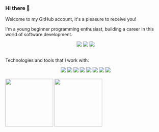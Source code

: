 ### Hi there 👋

Welcome to my GitHub account, it's a pleasure to receive you!

I'm a young beginner programming enthusiast, building a career in this world of software development. 

<div align="center">
  <a href="https://instagram.com/yvam_augusto/" target="_blank"><img src="https://img.shields.io/badge/-Instagram-%23E4405F?style=for-the-badge&logo=instagram&logoColor=white" target="_blank"></a>
  <a href="https://www.linkedin.com/in/yvam-augusto-moraes-del-canali-2a602621a/" target="_blank"><img src="https://img.shields.io/badge/-LinkedIn-%230077B5?style=for-the-badge&logo=linkedin&logoColor=white" target="_blank"></a>
  <a href = "mailto:yvamaugusto@gmail.com"><img src="https://img.shields.io/badge/-Gmail-%23333?style=for-the-badge&logo=gmail&logoColor=white" target="_blank"></a>
  <!--<a href="https://www.twitch.tv/yvam_augusto/" target="_blank"><img src="https://img.shields.io/badge/Twitch-9146FF?style=for-the-badge&logo=twitch&logoColor=white" target="_blank"></a>-->
  <br><br>
</div>

Technologies and tools that I work with:

<div align="center">
  <a href="https://github.com/YvamAugusto" target="_blank"><img src="https://img.shields.io/badge/Java-ED8B00?style=for-the-badge&logo=java&logoColor=white" target="_blank"></a>
  <a href="https://github.com/YvamAugusto" target="_blank"><img src="https://img.shields.io/badge/CSS3-1572B6?style=for-the-badge&logo=css3&logoColor=white" target="_blank"></a>
  <a href="https://github.com/YvamAugusto" target="_blank"><img src="https://img.shields.io/badge/HTML5-E34F26?style=for-the-badge&logo=html5&logoColor=white" target="_blank"></a>
  <a href="https://github.com/YvamAugusto" target="_blank"><img src="https://img.shields.io/badge/PostgreSQL-316192?style=for-the-badge&logo=postgresql&logoColor=white" target="_blank"></a>
  <!--<a href="https://github.com/YvamAugusto" target="_blank"><img src="https://img.shields.io/badge/Spring-6DB33F?style=for-the-badge&logo=spring&logoColor=white" target="_blank"></a>-->
  <a href="https://github.com/YvamAugusto" target="_blank"><img src="https://img.shields.io/badge/Eclipse-2C2255?style=for-the-badge&logo=eclipse&logoColor=white" target="_blank"></a>
  <a href="https://github.com/YvamAugusto" target="_blank"><img src="https://img.shields.io/badge/Visual_Studio_Code-0078D4?style=for-the-badge&logo=visual%20studio%20code&logoColor=white" target="_blank"></a>
  <a href="https://github.com/YvamAugusto" target="_blank"><img src="https://img.shields.io/badge/IntelliJ_IDEA-000000.svg?style=for-the-badge&logo=intellij-idea&logoColor=white" target="_blank"></a>
  <a href="https://github.com/YvamAugusto" target="_blank"><img src="https://img.shields.io/badge/GitHub-100000?style=for-the-badge&logo=github&logoColor=white" target="_blank"></a>
  <!--<a href="https://github.com/YvamAugusto" target="_blank"><img src="https://img.shields.io/badge/Notepad++-90E59A.svg?style=for-the-badge&logo=notepad%2B%2B&logoColor=black" target="_blank"></a>
  <a href="https://github.com/YvamAugusto" target="_blank"><img src="https://img.shields.io/badge/Android_Studio-3DDC84?style=for-the-badge&logo=android-studio&logoColor=white" target="_blank"></a>
  <a href="https://github.com/YvamAugusto" target="_blank"><img src="https://img.shields.io/badge/apache%20netbeans-1B6AC6?style=for-the-badge&logo=apache%20netbeans%20IDE&logoColor=white" target="_blank"></a>
  <a href="https://github.com/YvamAugusto" target="_blank"><img src="https://img.shields.io/badge/Oracle-F80000?style=for-the-badge&logo=Oracle&logoColor=white" target="_blank"></a>
  <a href="https://github.com/YvamAugusto" target="_blank"><img src="https://img.shields.io/badge/MySQL-005C84?style=for-the-badge&logo=mysql&logoColor=white" target="_blank"></a>-->
  <br><br>
</div>

<div>
  <img height="150em" src="https://github-readme-stats.vercel.app/api?username=YvamAugusto&theme=github_dark&include_all_commits=true&count_private=true&show_icons=true&hide_border=true" >
  <img height="150em" src="https://github-readme-stats.vercel.app/api/top-langs/?username=YvamAugusto&theme=github_dark&layout=compact&langs_count=10&hide_border=true" >
</div>

<!--
**YvamAugusto/YvamAugusto** is a ✨ _special_ ✨ repository because its `README.md` (this file) appears on your GitHub profile.

Here are some ideas to get you started:

- 🔭 I’m currently working on ...
- 🌱 I’m currently learning ...
- 👯 I’m looking to collaborate on ...
- 🤔 I’m looking for help with ...
- 💬 Ask me about ...
- 📫 How to reach me: ...
- 😄 Pronouns: ...
- ⚡ Fun fact: ...
-->
